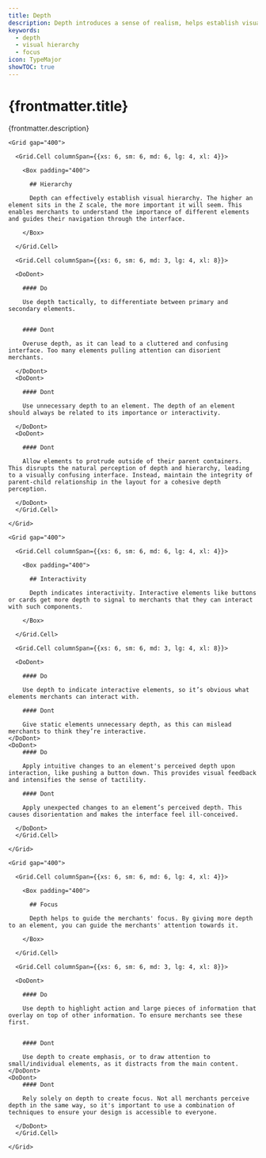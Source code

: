 ```yaml
---
title: Depth
description: Depth introduces a sense of realism, helps establish visual hierarchy, and creates focus.
keywords:
  - depth
  - visual hierarchy
  - focus
icon: TypeMajor
showTOC: true
---
```


# {frontmatter.title}

<Lede>{frontmatter.description}</Lede>

<Subnav />
<Stack gap="800">
<Card>

    <Grid gap="400">

      <Grid.Cell columnSpan={{xs: 6, sm: 6, md: 6, lg: 4, xl: 4}}>

        <Box padding="400">

          ## Hierarchy

          Depth can effectively establish visual hierarchy. The higher an element sits in the Z scale, the more important it will seem. This enables merchants to understand the importance of different elements and guides their navigation through the interface.

        </Box>

      </Grid.Cell>

      <Grid.Cell columnSpan={{xs: 6, sm: 6, md: 3, lg: 4, xl: 8}}>

      <DoDont>

        #### Do

        Use depth tactically, to differentiate between primary and secondary elements.


        #### Dont

        Overuse depth, as it can lead to a cluttered and confusing interface. Too many elements pulling attention can disorient merchants.

      </DoDont>
      <DoDont>

        #### Dont

        Use unnecessary depth to an element. The depth of an element should always be related to its importance or interactivity.

      </DoDont>
      <DoDont>

        #### Dont

        Allow elements to protrude outside of their parent containers. This disrupts the natural perception of depth and hierarchy, leading to a visually confusing interface. Instead, maintain the integrity of parent-child relationship in the layout for a cohesive depth perception.

      </DoDont>
      </Grid.Cell>

    </Grid>

</Card>
<Card>

    <Grid gap="400">

      <Grid.Cell columnSpan={{xs: 6, sm: 6, md: 6, lg: 4, xl: 4}}>

        <Box padding="400">

          ## Interactivity

          Depth indicates interactivity. Interactive elements like buttons or cards get more depth to signal to merchants that they can interact with such components.

        </Box>

      </Grid.Cell>

      <Grid.Cell columnSpan={{xs: 6, sm: 6, md: 3, lg: 4, xl: 8}}>

      <DoDont>

        #### Do

        Use depth to indicate interactive elements, so it’s obvious what elements merchants can interact with.

        #### Dont

        Give static elements unnecessary depth, as this can mislead merchants to think they’re interactive.
    </DoDont>
    <DoDont>
        #### Do

        Apply intuitive changes to an element's perceived depth upon interaction, like pushing a button down. This provides visual feedback and intensifies the sense of tactility.

        #### Dont

        Apply unexpected changes to an element’s perceived depth. This causes disorientation and makes the interface feel ill-conceived.

      </DoDont>
      </Grid.Cell>

    </Grid>

  </Card>
<Card>

    <Grid gap="400">

      <Grid.Cell columnSpan={{xs: 6, sm: 6, md: 6, lg: 4, xl: 4}}>

        <Box padding="400">

          ## Focus

          Depth helps to guide the merchants' focus. By giving more depth to an element, you can guide the merchants' attention towards it.

        </Box>

      </Grid.Cell>

      <Grid.Cell columnSpan={{xs: 6, sm: 6, md: 3, lg: 4, xl: 8}}>

      <DoDont>

        #### Do

        Use depth to highlight action and large pieces of information that overlay on top of other information. To ensure merchants see these first.


        #### Dont

        Use depth to create emphasis, or to draw attention to small/individual elements, as it distracts from the main content.
    </DoDont>
    <DoDont>
        #### Dont

        Rely solely on depth to create focus. Not all merchants perceive depth in the same way, so it's important to use a combination of techniques to ensure your design is accessible to everyone.

      </DoDont>
      </Grid.Cell>

    </Grid>

  </Card>
</Stack>
